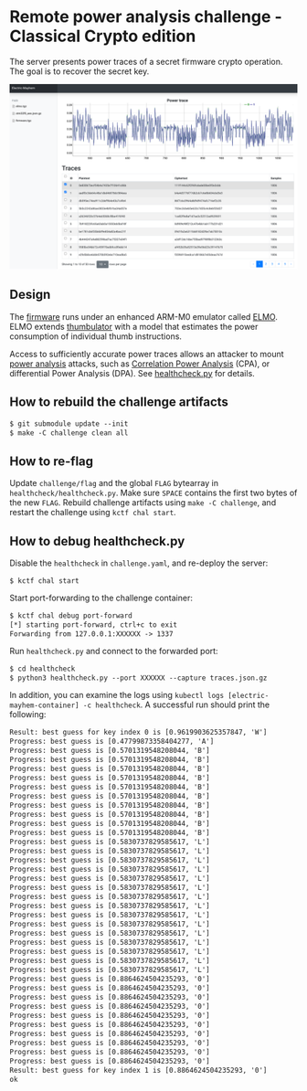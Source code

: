 # Remote power analysis challenge - Classical Crypto edition

The server presents power traces of a secret firmware crypto operation. The goal is to recover the secret key.

![Screenshot1](challenge/power_trace_screenshot.png)

## Design

The [firmware](challenge/firmware/main.c) runs under an enhanced ARM-M0 emulator called [ELMO](https://github.com/sca-research/ELMO). ELMO extends [thumbulator](https://github.com/dwelch67/thumbulator) with a model that estimates the power consumption of individual thumb instructions.

Access to sufficiently accurate power traces allows an attacker to mount [power analysis](https://en.wikipedia.org/wiki/Power_analysis) attacks, such as [Correlation Power Analysis](https://wiki.newae.com/Correlation_Power_Analysis) (CPA), or differential Power Analysis (DPA). See [healthcheck.py](healthcheck/healthcheck.py) for details.

## How to rebuild the challenge artifacts

```
$ git submodule update --init
$ make -C challenge clean all
```

## How to re-flag

Update `challenge/flag` and the global `FLAG` bytearray in `healthcheck/healthcheck.py`. Make sure `SPACE` contains the first two bytes of the new `FLAG`. Rebuild challenge artifacts using `make -C challenge`, and restart the challenge using `kctf chal start`.

## How to debug healthcheck.py

Disable the `healthcheck` in `challenge.yaml`, and re-deploy the server:

```
$ kctf chal start
```

Start port-forwarding to the challenge container:

```
$ kctf chal debug port-forward
[*] starting port-forward, ctrl+c to exit
Forwarding from 127.0.0.1:XXXXXX -> 1337

```

Run `healthcheck.py` and connect to the forwarded port:

```
$ cd healthcheck
$ python3 healthcheck.py --port XXXXXX --capture traces.json.gz
```

In addition, you can examine the logs using `kubectl logs [electric-mayhem-container] -c healthcheck`. A successful run should print the following:

```
Result: best guess for key index 0 is [0.9619903625357847, 'W']
Progress: best guess is [0.47799873358404277, 'A']
Progress: best guess is [0.5701319548208044, 'B']
Progress: best guess is [0.5701319548208044, 'B']
Progress: best guess is [0.5701319548208044, 'B']
Progress: best guess is [0.5701319548208044, 'B']
Progress: best guess is [0.5701319548208044, 'B']
Progress: best guess is [0.5701319548208044, 'B']
Progress: best guess is [0.5701319548208044, 'B']
Progress: best guess is [0.5701319548208044, 'B']
Progress: best guess is [0.5701319548208044, 'B']
Progress: best guess is [0.5701319548208044, 'B']
Progress: best guess is [0.5830737829585617, 'L']
Progress: best guess is [0.5830737829585617, 'L']
Progress: best guess is [0.5830737829585617, 'L']
Progress: best guess is [0.5830737829585617, 'L']
Progress: best guess is [0.5830737829585617, 'L']
Progress: best guess is [0.5830737829585617, 'L']
Progress: best guess is [0.5830737829585617, 'L']
Progress: best guess is [0.5830737829585617, 'L']
Progress: best guess is [0.5830737829585617, 'L']
Progress: best guess is [0.5830737829585617, 'L']
Progress: best guess is [0.5830737829585617, 'L']
Progress: best guess is [0.5830737829585617, 'L']
Progress: best guess is [0.5830737829585617, 'L']
Progress: best guess is [0.5830737829585617, 'L']
Progress: best guess is [0.5830737829585617, 'L']
Progress: best guess is [0.8864624504235293, '0']
Progress: best guess is [0.8864624504235293, '0']
Progress: best guess is [0.8864624504235293, '0']
Progress: best guess is [0.8864624504235293, '0']
Progress: best guess is [0.8864624504235293, '0']
Progress: best guess is [0.8864624504235293, '0']
Progress: best guess is [0.8864624504235293, '0']
Progress: best guess is [0.8864624504235293, '0']
Progress: best guess is [0.8864624504235293, '0']
Progress: best guess is [0.8864624504235293, '0']
Result: best guess for key index 1 is [0.8864624504235293, '0']
ok
```
